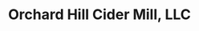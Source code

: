 ---
title: "Orchard Hill Cider Mill, LLC"
url: /new-hampton/orchard-hill-cider-mill-llc/
shop: alcohol
---